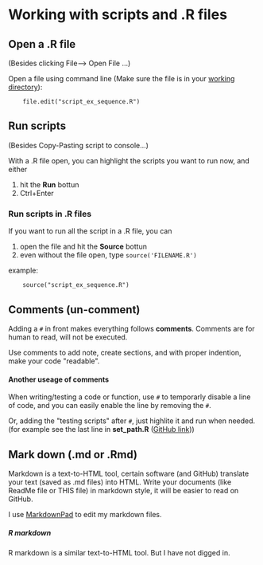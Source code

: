 # Working with scripts and .R files



## Open a .R file
(Besides clicking File--> Open File ...)
 
Open a file using command line (Make sure the file is in your [working directory](https://github.com/weitingwlin/r-primers/blob/master/Documents/Set_up_working.md#elements-in--set_pathr)):
		
  		file.edit("script_ex_sequence.R")

## Run scripts
(Besides Copy-Pasting script to console...)

With a .R file open, you can highlight the scripts you want to run now, and either 

1. hit the **Run** bottun 
2. Ctrl+Enter 

### Run scripts in .R files
If you want to run all the script in a .R file, you can

1. open the file and hit the **Source** bottun 
2. even without the file open, type `source('FILENAME.R')`

  example:
  		
		source("script_ex_sequence.R")

## Comments (un-comment)
Adding a `#` in front makes everything follows **comments**. Comments are for human to read, will not be executed.

Use comments to add note, create sections, and with proper indention, make your code "readable".

#### Another useage of comments
When writing/testing a code or function, use `#` to temporarly disable a line of code, and you can easily enable the line by removing the `#`.

Or, adding the "testing scripts" after `#`, just highlite it and run when needed. (for example see the last line in **set_path.R** ([GitHub link](https://github.com/weitingwlin/r-primers/blob/master/R_files/set_path.R)))


## Mark down (.md or .Rmd)

Markdown is a text-to-HTML tool, certain software (and GitHub) translate your text (saved as .md files) into HTML. Write your documents (like ReadMe file or THIS file) in markdown style, it will be easier to read on GitHub. 

I use [MarkdownPad](http://markdownpad.com/) to edit my markdown files.

 
##### R markdown 
R markdown is a similar text-to-HTML tool. But I have not digged in.   